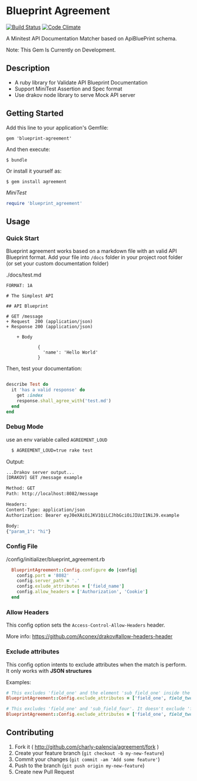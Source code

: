 # Blueprint Agreement

[![Build Status](https://travis-ci.org/charly-palencia/blueprint-agreement.svg?branch=master)](https://travis-ci.org/charly-palencia/blueprint-agreement)
[![Code Climate](https://codeclimate.com/github/charly-palencia/blueprint-agreement/badges/gpa.svg)](https://codeclimate.com/github/charly-palencia/blueprint-agreement)

A Minitest API Documentation Matcher based on ApiBluePrint schema.

Note: This Gem Is Currently on Development.

## Description

- A ruby library for Validate API Blueprint Documentation
- Support MiniTest Assertion and Spec format
- Use drakov node library to serve Mock API server


## Getting Started

Add this line to your application's Gemfile:

    gem 'blueprint-agreement'

And then execute:

    $ bundle

Or install it yourself as:

    $ gem install agreement

*MiniTest*

```ruby
require 'blueprint_agreement'
```

## Usage

### Quick Start

Blueprint agreement works based on a markdown file with an valid API Blueprint format. Add your file into `/docs` folder in your project root folder (or set your custom documentation folder)

./docs/test.md

```
FORMAT: 1A

# The Simplest API
 
## API Blueprint
 
# GET /message
+ Request  200 (application/json)
+ Response 200 (application/json)
    
    + Body

            {
              'name': 'Hello World'
            }

```

Then, test your documentation:

```ruby

describe Test do
  it 'has a valid response' do
    get :index
    response.shall_agree_with('test.md')
  end
end
```

### Debug Mode

use an env variable called `AGREEMENT_LOUD`

```bash
  $ AGREEMENT_LOUD=true rake test
```

Output:

```bash
...Drakov server output...
[DRAKOV] GET /message example

Method: GET
Path: http://localhost:8082/message

Headers:
Content-Type: application/json
Authorization: Bearer eyJ0eXAiOiJKV1QiLCJhbGciOiJIUzI1NiJ9.example

Body:
{"param_1": "hi"}
```

### Config File

/config/initializer/blueprint_agreement.rb

``` ruby
  BlueprintAgreement::Config.configure do |config|
    config.port = '8082'
    config.server_path = '.'
    config.exlude_attributes = ['field_name']
    config.allow_headers = ['Authorization', 'Cookie']
  end
```

### Allow Headers

This config option sets the `Access-Control-Allow-Headers` header.

More info: https://github.com/Aconex/drakov#allow-headers-header

### Exclude attributes

This config option intents to exclude attributes when the match is perform. It only works with **JSON structures**

Examples:

``` ruby
# This excludes 'field_one' and the element 'sub_field_one' inside the 'field_two' array. It doesn't exclude 'field_two'.
BlueprintAgreement::Config.exclude_attributes = ['field_one', field_two: [ 'sub_field_one' ]]

# This excludes 'field_one' and 'sub_field_four'. It doesn't exclude 'field_two' or 'sub_field_one'.
BlueprintAgreement::Config.exclude_attributes = ['field_one', field_two: { sub_field_one: [ 'sub_field_four' ] } ]
```

## Contributing

1. Fork it ( http://github.com/charly-palencia/agreement/fork )
2. Create your feature branch (`git checkout -b my-new-feature`)
3. Commit your changes (`git commit -am 'Add some feature'`)
4. Push to the branch (`git push origin my-new-feature`)
5. Create new Pull Request
